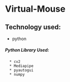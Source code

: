 # Virtual-Mouse
## Technology used:
* python
##### Python Library Used:
      * cv2
      * Mediapipe
      * pyautogui
      * numpy
